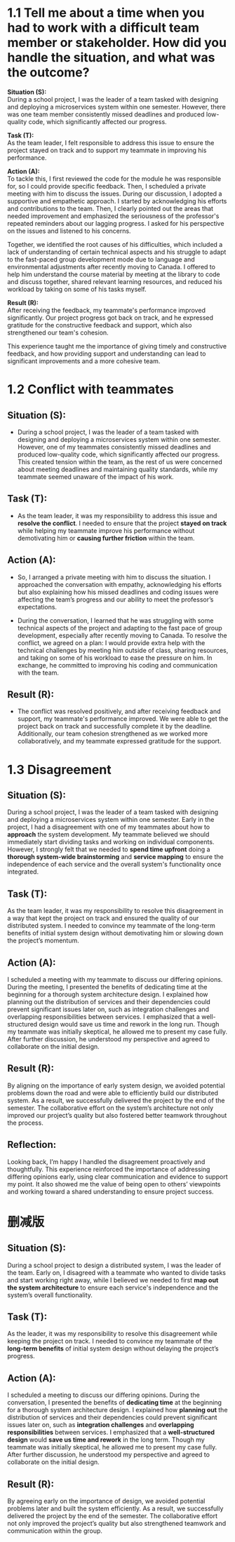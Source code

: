 # 1.1 Tell me about a time when you had to work with a difficult team member or stakeholder. How did you handle the situation, and what was the outcome?

**Situation (S):**  
During a school project, I was the leader of a team tasked with designing and deploying a microservices system within one semester. However, there was one team member consistently missed deadlines and produced low-quality code, which significantly affected our progress.

**Task (T):**  
As the team leader, I felt responsible to address this issue to ensure the project stayed on track and to support my teammate in improving his performance.

**Action (A):**  
To tackle this, I first reviewed the code for the module he was responsible for, so I could provide specific feedback. Then, I scheduled a private meeting with him to discuss the issues. During our discussion, I adopted a supportive and empathetic approach. I started by acknowledging his efforts and contributions to the team. Then, I clearly pointed out the areas that needed improvement and emphasized the seriousness of the professor's repeated reminders about our lagging progress. I asked for his perspective on the issues and listened to his concerns.

Together, we identified the root causes of his difficulties, which included a lack of understanding of certain technical aspects and his struggle to adapt to the fast-paced group development mode due to language and environmental adjustments after recently moving to Canada. I offered to help him understand the course material by meeting at the library to code and discuss together, shared relevant learning resources, and reduced his workload by taking on some of his tasks myself.

**Result (R):**  
After receiving the feedback, my teammate's performance improved significantly. Our project progress got back on track, and he expressed gratitude for the constructive feedback and support, which also strengthened our team's cohesion.

This experience taught me the importance of giving timely and constructive feedback, and how providing support and understanding can lead to significant improvements and a more cohesive team.

# 1.2 Conflict with teammates
## Situation (S):
* During a school project, I was the leader of a team tasked with designing and deploying a microservices system within one semester. However, one of my teammates consistently missed deadlines and produced low-quality code, which significantly affected our progress. This created tension within the team, as the rest of us were concerned about meeting deadlines and maintaining quality standards, while my teammate seemed unaware of the impact of his work.

## Task (T):
* As the team leader, it was my responsibility to address this issue and **resolve the conflict**. I needed to ensure that the project **stayed on track** while helping my teammate improve his performance without demotivating him or **causing further friction** within the team.

## Action (A):
* So, I arranged a private meeting with him to discuss the situation. I approached the conversation with empathy, acknowledging his efforts but also explaining how his missed deadlines and coding issues were affecting the team’s progress and our ability to meet the professor’s expectations.

* During the conversation, I learned that he was struggling with some technical aspects of the project and adapting to the fast pace of group development, especially after recently moving to Canada. To resolve the conflict, we agreed on a plan: I would provide extra help with the technical challenges by meeting him outside of class, sharing resources, and taking on some of his workload to ease the pressure on him. In exchange, he committed to improving his coding and communication with the team.

## Result (R):
* The conflict was resolved positively, and after receiving feedback and support, my teammate's performance improved. We were able to get the project back on track and successfully complete it by the deadline. Additionally, our team cohesion strengthened as we worked more collaboratively, and my teammate expressed gratitude for the support.

# 1.3 Disagreement 
## Situation (S):
During a school project, I was the leader of a team tasked with designing and deploying a microservices system within one semester. Early in the project, I had a disagreement with one of my teammates about how to **approach** the system development. My teammate believed we should immediately start dividing tasks and working on individual components. However, I strongly felt that we needed to **spend time upfront** doing a **thorough system-wide brainstorming** and **service mapping** to ensure the independence of each service and the overall system's functionality once integrated.

## Task (T):
As the team leader, it was my responsibility to resolve this disagreement in a way that kept the project on track and ensured the quality of our distributed system. I needed to convince my teammate of the long-term benefits of initial system design without demotivating him or slowing down the project’s momentum.

## Action (A):
I scheduled a meeting with my teammate to discuss our differing opinions. During the meeting, I presented the benefits of dedicating time at the beginning for a thorough system architecture design. I explained how planning out the distribution of services and their dependencies could prevent significant issues later on, such as integration challenges and overlapping responsibilities between services. I emphasized that a well-structured design would save us time and rework in the long run. Though my teammate was initially skeptical, he allowed me to present my case fully. After further discussion, he understood my perspective and agreed to collaborate on the initial design.

## Result (R):
By aligning on the importance of early system design, we avoided potential problems down the road and were able to efficiently build our distributed system. As a result, we successfully delivered the project by the end of the semester. The collaborative effort on the system’s architecture not only improved our project’s quality but also fostered better teamwork throughout the process.

## Reflection:
Looking back, I’m happy I handled the disagreement proactively and thoughtfully. This experience reinforced the importance of addressing differing opinions early, using clear communication and evidence to support my point. It also showed me the value of being open to others’ viewpoints and working toward a shared understanding to ensure project success. 

# 删减版
## Situation (S):
During a school project to design a distributed system, I was the leader of the team. Early on, I disagreed with a teammate who wanted to divide tasks and start working right away, while I believed we needed to first **map out the system architecture** to ensure each service's independence and the system’s overall functionality.
## Task (T):
As the leader, it was my responsibility to resolve this disagreement while keeping the project on track. I needed to convince my teammate of the **long-term benefits** of initial system design without delaying the project’s progress.

## Action (A):
I scheduled a meeting to discuss our differing opinions. During the conversation, I presented the benefits of **dedicating time** at the beginning for a thorough system architecture design. I explained how **planning out** the distribution of services and their dependencies could prevent significant issues later on, such as **integration challenges** and **overlapping responsibilities** between services. 
I emphasized that a **well-structured design** would **save us time and rework** in the long term. 
Though my teammate was initially skeptical, he allowed me to present my case fully. After further discussion, he understood my perspective and agreed to collaborate on the initial design.

## Result (R):
By agreeing early on the importance of design, we avoided potential problems later and built the system efficiently. As a result, we successfully delivered the project by the end of the semester. The collaborative effort not only improved the project’s quality but also strengthened teamwork and communication within the group. 

